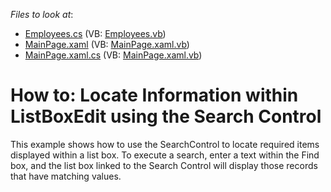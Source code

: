 <!-- default file list -->
*Files to look at*:

* [Employees.cs](./CS/ListBoxFilteringUsingSearchPanel/Employees.cs) (VB: [Employees.vb](./VB/ListBoxFilteringUsingSearchPanel/Employees.vb))
* [MainPage.xaml](./CS/ListBoxFilteringUsingSearchPanel/MainPage.xaml) (VB: [MainPage.xaml.vb](./VB/ListBoxFilteringUsingSearchPanel/MainPage.xaml.vb))
* [MainPage.xaml.cs](./CS/ListBoxFilteringUsingSearchPanel/MainPage.xaml.cs) (VB: [MainPage.xaml.vb](./VB/ListBoxFilteringUsingSearchPanel/MainPage.xaml.vb))
<!-- default file list end -->
# How to: Locate Information within ListBoxEdit using the Search Control


<p>This example shows how to use the SearchControl to locate required items displayed within a list box. To execute a search, enter a text within the Find box, and the list box linked to the Search Control will display those records that have matching values.</p>

<br/>


